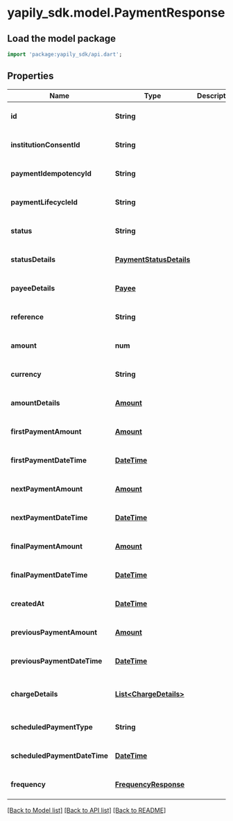 # yapily_sdk.model.PaymentResponse

## Load the model package
```dart
import 'package:yapily_sdk/api.dart';
```

## Properties
Name | Type | Description | Notes
------------ | ------------- | ------------- | -------------
**id** | **String** |  | [optional] [default to null]
**institutionConsentId** | **String** |  | [optional] [default to null]
**paymentIdempotencyId** | **String** |  | [optional] [default to null]
**paymentLifecycleId** | **String** |  | [optional] [default to null]
**status** | **String** |  | [optional] [default to null]
**statusDetails** | [**PaymentStatusDetails**](PaymentStatusDetails.md) |  | [optional] [default to null]
**payeeDetails** | [**Payee**](Payee.md) |  | [optional] [default to null]
**reference** | **String** |  | [optional] [default to null]
**amount** | **num** |  | [optional] [default to null]
**currency** | **String** |  | [optional] [default to null]
**amountDetails** | [**Amount**](Amount.md) |  | [optional] [default to null]
**firstPaymentAmount** | [**Amount**](Amount.md) |  | [optional] [default to null]
**firstPaymentDateTime** | [**DateTime**](DateTime.md) |  | [optional] [default to null]
**nextPaymentAmount** | [**Amount**](Amount.md) |  | [optional] [default to null]
**nextPaymentDateTime** | [**DateTime**](DateTime.md) |  | [optional] [default to null]
**finalPaymentAmount** | [**Amount**](Amount.md) |  | [optional] [default to null]
**finalPaymentDateTime** | [**DateTime**](DateTime.md) |  | [optional] [default to null]
**createdAt** | [**DateTime**](DateTime.md) |  | [optional] [default to null]
**previousPaymentAmount** | [**Amount**](Amount.md) |  | [optional] [default to null]
**previousPaymentDateTime** | [**DateTime**](DateTime.md) |  | [optional] [default to null]
**chargeDetails** | [**List&lt;ChargeDetails&gt;**](ChargeDetails.md) |  | [optional] [default to const []]
**scheduledPaymentType** | **String** |  | [optional] [default to null]
**scheduledPaymentDateTime** | [**DateTime**](DateTime.md) |  | [optional] [default to null]
**frequency** | [**FrequencyResponse**](FrequencyResponse.md) |  | [optional] [default to null]

[[Back to Model list]](../README.md#documentation-for-models) [[Back to API list]](../README.md#documentation-for-api-endpoints) [[Back to README]](../README.md)


